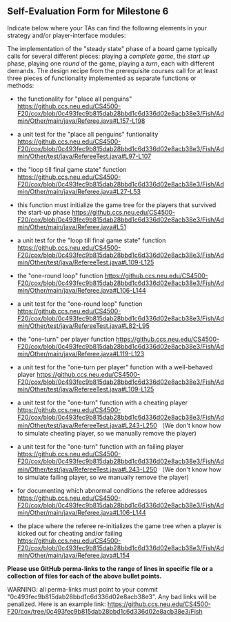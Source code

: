 ## Self-Evaluation Form for Milestone 6

Indicate below where your TAs can find the following elements in your strategy and/or player-interface modules:

The implementation of the "steady state" phase of a board game
typically calls for several different pieces: playing a *complete
game*, the *start up* phase, playing one *round* of the game, playing a *turn*, 
each with different demands. The design recipe from the prerequisite courses call
for at least three pieces of functionality implemented as separate
functions or methods:

- the functionality for "place all penguins"
https://github.ccs.neu.edu/CS4500-F20/cox/blob/0c493fec9b815dab28bbd1c6d336d02e8acb38e3/Fish/Admin/Other/main/java/Referee.java#L157-L198

- a unit test for the "place all penguins" funtionality 
https://github.ccs.neu.edu/CS4500-F20/cox/blob/0c493fec9b815dab28bbd1c6d336d02e8acb38e3/Fish/Admin/Other/test/java/RefereeTest.java#L97-L107


- the "loop till final game state"  function
https://github.ccs.neu.edu/CS4500-F20/cox/blob/0c493fec9b815dab28bbd1c6d336d02e8acb38e3/Fish/Admin/Other/main/java/Referee.java#L27-L53

- this function must initialize the game tree for the players that survived the start-up phase
https://github.ccs.neu.edu/CS4500-F20/cox/blob/0c493fec9b815dab28bbd1c6d336d02e8acb38e3/Fish/Admin/Other/main/java/Referee.java#L51

- a unit test for the "loop till final game state"  function
https://github.ccs.neu.edu/CS4500-F20/cox/blob/0c493fec9b815dab28bbd1c6d336d02e8acb38e3/Fish/Admin/Other/test/java/RefereeTest.java#L109-L125


- the "one-round loop" function
https://github.ccs.neu.edu/CS4500-F20/cox/blob/0c493fec9b815dab28bbd1c6d336d02e8acb38e3/Fish/Admin/Other/main/java/Referee.java#L106-L144

- a unit test for the "one-round loop" function
https://github.ccs.neu.edu/CS4500-F20/cox/blob/0c493fec9b815dab28bbd1c6d336d02e8acb38e3/Fish/Admin/Other/test/java/RefereeTest.java#L82-L95


- the "one-turn" per player function
https://github.ccs.neu.edu/CS4500-F20/cox/blob/0c493fec9b815dab28bbd1c6d336d02e8acb38e3/Fish/Admin/Other/main/java/Referee.java#L119-L123

- a unit test for the "one-turn per player" function with a well-behaved player 
https://github.ccs.neu.edu/CS4500-F20/cox/blob/0c493fec9b815dab28bbd1c6d336d02e8acb38e3/Fish/Admin/Other/test/java/RefereeTest.java#L109-L125


- a unit test for the "one-turn" function with a cheating player
https://github.ccs.neu.edu/CS4500-F20/cox/blob/0c493fec9b815dab28bbd1c6d336d02e8acb38e3/Fish/Admin/Other/test/java/RefereeTest.java#L243-L250
（We don't know how to simulate cheating player, so we manually remove the player)


- a unit test for the "one-turn" function with an failing player
https://github.ccs.neu.edu/CS4500-F20/cox/blob/0c493fec9b815dab28bbd1c6d336d02e8acb38e3/Fish/Admin/Other/test/java/RefereeTest.java#L243-L250
（We don't know how to simulate failing player, so we manually remove the player)


- for documenting which abnormal conditions the referee addresses 
https://github.ccs.neu.edu/CS4500-F20/cox/blob/0c493fec9b815dab28bbd1c6d336d02e8acb38e3/Fish/Admin/Other/main/java/Referee.java#L106-L144

- the place where the referee re-initializes the game tree when a player is kicked out for cheating and/or failing 
https://github.ccs.neu.edu/CS4500-F20/cox/blob/0c493fec9b815dab28bbd1c6d336d02e8acb38e3/Fish/Admin/Other/main/java/Referee.java#L154


**Please use GitHub perma-links to the range of lines in specific
file or a collection of files for each of the above bullet points.**

  WARNING: all perma-links must point to your commit "0c493fec9b815dab28bbd1c6d336d02e8acb38e3".
  Any bad links will be penalized.
  Here is an example link:
    <https://github.ccs.neu.edu/CS4500-F20/cox/tree/0c493fec9b815dab28bbd1c6d336d02e8acb38e3/Fish>

